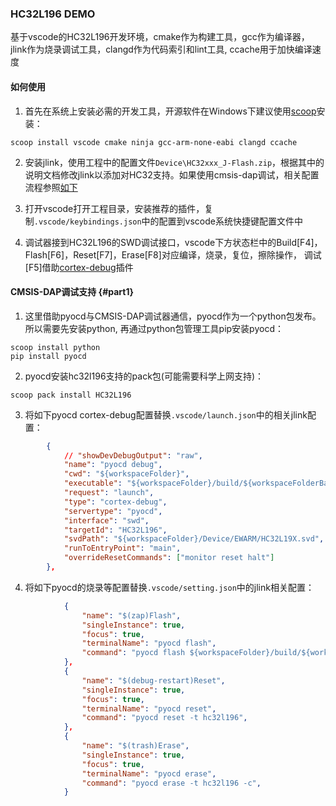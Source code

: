 ### HC32L196 DEMO

基于vscode的HC32L196开发环境，cmake作为构建工具，gcc作为编译器，jlink作为烧录调试工具，clangd作为代码索引和lint工具, ccache用于加快编译速度

#### 如何使用

1. 首先在系统上安装必需的开发工具，开源软件在Windows下建议使用[scoop](https://scoop.sh/#/)安装：

```
scoop install vscode cmake ninja gcc-arm-none-eabi clangd ccache
```

2. 安装jlink，使用工程中的配置文件`Device\HC32xxx_J-Flash.zip`，根据其中的说明文档修改jlink以添加对HC32支持。如果使用cmsis-dap调试，相关配置流程参照[如下](#part1)

3. 打开vscode打开工程目录，安装推荐的插件，复制`.vscode/keybindings.json`中的配置到vscode系统快捷键配置文件中

4. 调试器接到HC32L196的SWD调试接口，vscode下方状态栏中的Build[F4]，Flash[F6]，Reset[F7]，Erase[F8]对应编译，烧录，复位，擦除操作， 调试[F5]借助[cortex-debug](https://github.com/Marus/cortex-debug/wiki)插件

#### CMSIS-DAP调试支持 {#part1}

1. 这里借助pyocd与CMSIS-DAP调试器通信，pyocd作为一个python包发布。所以需要先安装python, 再通过python包管理工具pip安装pyocd：

```
scoop install python
pip install pyocd
```

2. pyocd安装hc32l196支持的pack包(可能需要科学上网支持)：

```
scoop pack install HC32L196
```

3. 将如下pyocd cortex-debug配置替换`.vscode/launch.json`中的相关jlink配置：

```json
        {
            // "showDevDebugOutput": "raw",
            "name": "pyocd debug",
            "cwd": "${workspaceFolder}",
            "executable": "${workspaceFolder}/build/${workspaceFolderBasename}.elf",
            "request": "launch",
            "type": "cortex-debug",
            "servertype": "pyocd",
            "interface": "swd",
            "targetId": "HC32L196",
            "svdPath": "${workspaceFolder}/Device/EWARM/HC32L19X.svd",
            "runToEntryPoint": "main",
            "overrideResetCommands": ["monitor reset halt"]
        },
```

4. 将如下pyocd的烧录等配置替换`.vscode/setting.json`中的jlink相关配置：

```json
            {
                "name": "$(zap)Flash",
                "singleInstance": true,
                "focus": true,
                "terminalName": "pyocd flash",
                "command": "pyocd flash ${workspaceFolder}/build/${workspaceFolderBasename}.elf -t hc32l196",
            },
            {
                "name": "$(debug-restart)Reset",
                "singleInstance": true,
                "focus": true,
                "terminalName": "pyocd reset",
                "command": "pyocd reset -t hc32l196",
            },
            {
                "name": "$(trash)Erase",
                "singleInstance": true,
                "focus": true,
                "terminalName": "pyocd erase",
                "command": "pyocd erase -t hc32l196 -c",
            }

```